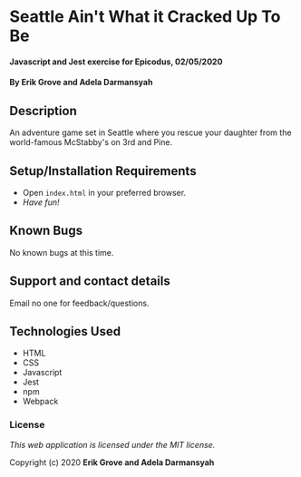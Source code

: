 # Seattle Ain't What it Cracked Up To Be

#### Javascript and Jest exercise for Epicodus, 02/05/2020

#### By Erik Grove and Adela Darmansyah

## Description

An adventure game set in Seattle where you rescue your daughter from the world-famous McStabby's on 3rd and Pine.

## Setup/Installation Requirements

* Open `index.html` in your preferred browser.
* _Have fun!_

## Known Bugs

No known bugs at this time.

## Support and contact details

Email no one for feedback/questions.

## Technologies Used

* HTML
* CSS
* Javascript
* Jest
* npm
* Webpack

### License

*This web application is licensed under the MIT license.*

Copyright (c) 2020 **Erik Grove and Adela Darmansyah**
